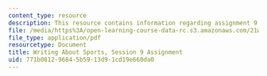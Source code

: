 ```yaml
---
content_type: resource
description: This resource contains information regarding assignment 9.
file: /media/https%3A/open-learning-course-data-rc.s3.amazonaws.com/21w-015-writing-and-rhetoric-writing-about-sports-fall-2013/771b081296845b5913d91cd19e660da0_MIT21W_015F13_Assignment9.pdf
file_type: application/pdf
resourcetype: Document
title: Writing About Sports, Session 9 Assignment
uid: 771b0812-9684-5b59-13d9-1cd19e660da0
---
```

